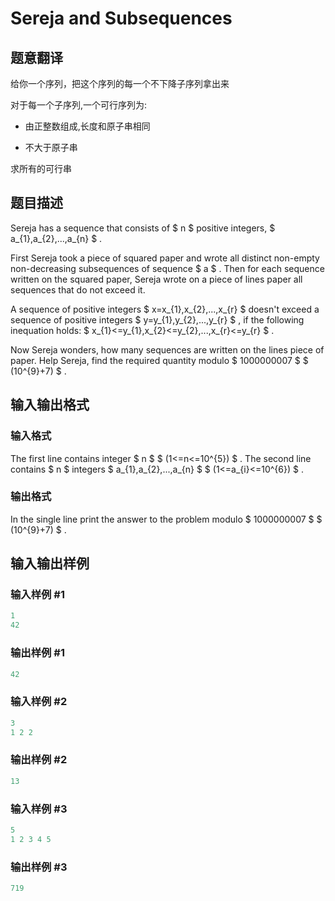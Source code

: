 # Sereja and Subsequences

## 题意翻译

给你一个序列，把这个序列的每一个不下降子序列拿出来

对于每一个子序列,一个可行序列为:

- 由正整数组成,长度和原子串相同

- 不大于原子串

求所有的可行串

## 题目描述

Sereja has a sequence that consists of $ n $ positive integers, $ a_{1},a_{2},...,a_{n} $ .

First Sereja took a piece of squared paper and wrote all distinct non-empty non-decreasing subsequences of sequence $ a $ . Then for each sequence written on the squared paper, Sereja wrote on a piece of lines paper all sequences that do not exceed it.

A sequence of positive integers $ x=x_{1},x_{2},...,x_{r} $ doesn't exceed a sequence of positive integers $ y=y_{1},y_{2},...,y_{r} $ , if the following inequation holds: $ x_{1}<=y_{1},x_{2}<=y_{2},...,x_{r}<=y_{r} $ .

Now Sereja wonders, how many sequences are written on the lines piece of paper. Help Sereja, find the required quantity modulo $ 1000000007 $ $ (10^{9}+7) $ .

## 输入输出格式

### 输入格式

The first line contains integer $ n $ $ (1<=n<=10^{5}) $ . The second line contains $ n $ integers $ a_{1},a_{2},...,a_{n} $ $ (1<=a_{i}<=10^{6}) $ .

### 输出格式

In the single line print the answer to the problem modulo $ 1000000007 $ $ (10^{9}+7) $ .

## 输入输出样例

### 输入样例 #1

```cpp
1
42

```
### 输出样例 #1

```cpp
42

```
### 输入样例 #2

```cpp
3
1 2 2

```
### 输出样例 #2

```cpp
13

```
### 输入样例 #3

```cpp
5
1 2 3 4 5

```
### 输出样例 #3

```cpp
719

```
